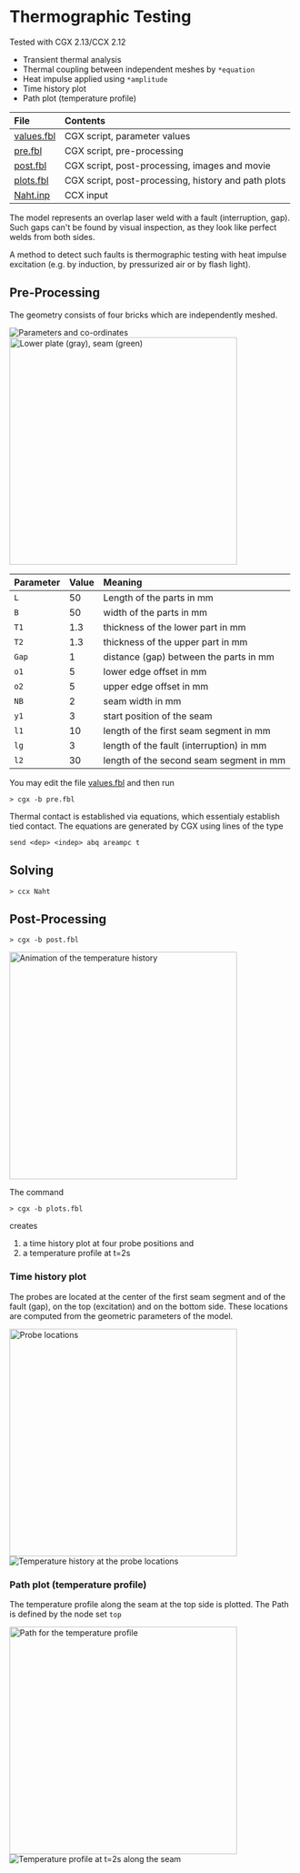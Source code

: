 # Thermographic Testing
Tested with CGX 2.13/CCX 2.12

+ Transient thermal analysis
+ Thermal coupling between independent meshes by `*equation`
+ Heat impulse applied using `*amplitude`
+ Time history plot
+ Path plot (temperature profile)

File                       | Contents    
 :-------------            | :-------------
 [values.fbl](values.fbl)  | CGX script, parameter values
 [pre.fbl](pre.fbl)        | CGX script, pre-processing
 [post.fbl](post.fbl)      | CGX script, post-processing, images and movie
 [plots.fbl](plots.fbl)    | CGX script, post-processing, history and path plots
 [Naht.inp](Naht.inp)      | CCX input

The model represents an overlap laser weld with a fault (interruption, gap). Such gaps can't be found by visual inspection, as they look like perfect welds from both sides.

A method to detect such faults is thermographic testing with heat impulse excitation (e.g. by induction, by pressurized air or by flash light).

## Pre-Processing
The geometry consists of four bricks which are independently meshed.

<img src="Naht.png"  title="Parameters and co-ordinates">
<img src="Refs/geo.png" width="400" title="Lower plate (gray), seam (green)">

| Parameter      | Value   | Meaning                                     |
| :------------- |  :----  | :-------------                              |
| `L`            | 50      | Length of the parts in mm                   |
| `B`            | 50      | width of the parts in mm                    |
| `T1`           | 1.3     | thickness of the lower part in mm           |
| `T2`           | 1.3     | thickness of the upper part in mm           |
| `Gap`          | 1       | distance (gap) between the parts in mm      |
| `o1`           | 5       | lower edge offset in mm                     |
| `o2`           | 5       | upper edge offset in mm                     |
| `NB`           | 2       | seam width in mm                            |
| `y1`           | 3       | start position of the seam                  |
| `l1`           | 10      | length of the first seam segment in mm      |
| `lg`           | 3       | length of the fault (interruption) in mm    |
| `l2`           | 30      | length of the second seam segment in mm     |

You may edit the file [values.fbl](values.fbl) and then run
```
> cgx -b pre.fbl
```
Thermal contact is established via equations, which essentialy establish tied contact. The equations are generated by CGX using lines of the type
```
send <dep> <indep> abq areampc t
```
## Solving

```
> ccx Naht
```

## Post-Processing

```
> cgx -b post.fbl
```
<img src="movie.gif" width="400" title="Animation of the temperature history">

The command
```
> cgx -b plots.fbl
```
creates
 1. a time history plot at four probe positions and
 2. a temperature profile at t=2s

### Time history plot
The probes are located at the center of the first seam segment and of the fault (gap), on the top (excitation) and on the bottom side. These locations are computed from the geometric parameters of the model.

<img src="Refs/probes.png" width="400" title="Probe locations">

<img src="Refs/history.png" title="Temperature history at the probe locations">

### Path plot (temperature profile)

The temperature profile along the seam at the top side is plotted. The Path is defined by the node set `top`

<img src="Refs/path.png" width="400" title="Path for the temperature profile">

<img src="Refs/pathplot.png" title="Temperature profile at t=2s along the seam">
